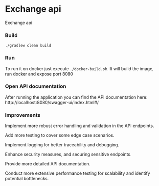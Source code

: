 # Exchange api

Exchange api

### Build

`./gradlew clean build`

### Run
To run it on docker just execute `./docker-build.sh`.
It will build the image, run docker and expose port 8080

### Open API documentation
After running the application you can find the API documentation here: http://localhost:8080/swagger-ui/index.html#/


### Improvements

Implement more robust error handling and validation in the API endpoints.

Add more testing to cover some edge case scenarios.

Implement logging for better traceability and debugging.

Enhance security measures, and securing sensitive endpoints.

Provide more detailed API documentation.

Conduct more extensive performance testing for scalability and identify potential bottlenecks.